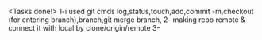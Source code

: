 <Tasks done!>
1-i used git cmds log,status,touch,add,commit -m,checkout (for entering branch),branch,git merge branch,
2- making repo remote & connect it with local by clone/origin/remote
3-
